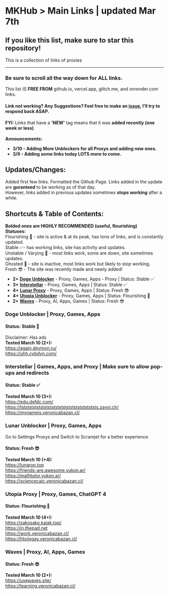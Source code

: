 # MKHub > Main Links | updated Mar 7th
## If you like this list, make sure to star this repository!
This is a collection of links of proxies

---

### Be sure to scroll all the way down for ALL links. 
This list IS **FREE FROM** github.io, vercel.app, glitch.me, and onrender.com links. <br>
 <!--
  Proxy: used for accessing websites that were blocked, searching anything up on Google, unrestricted and untrackable. <br>
 -->

  #### Link not working? Any Suggestions? Feel free to make an [issue](https://github.com/Mikhail110/LightspeedProxies/issues), I'll try to respond back ASAP. <br>
**FYI:** Links that have a **'NEW'** tag means that it was **added recently (one week or less)**
<br> <br>
**Announcements:**
- **3/10 - Adding More Unblockers for all Proxys and adding new ones.**
- **3/6 - Adding some links today LOTS more to come.**

## Updates/Changes:
Added first few links.
Formatted the Github Page.
Links added in the update are **guranteed** to be working as of that day. <br>
However, links added in previous updates sometimes **stops working** after a while. <br>

## Shortcuts & Table of Contents:
**Bolded ones are HIGHLY RECOMMENDED (useful, flourishing)** <br>
**Statuses:** <br>
Flourishing :100: - site is active & at its peak, has tons of links, and is constantly updated.  <br>
Stable :white_check_mark:- has working links, site has activity and updates. <br>
Unstable / Varying :grimacing: - most links work, some are down, site sometimes updates. <br>
Ghosted :no_entry_sign: - site is inactive, most links work but likely to stop working.  <br>
Fresh :sunglasses: - The site was recently made and newly added! <br>

- **2+** [**Doge Unblocker**](#doge-unblocker--proxy-games-apps) - Proxy, Games, Apps -  Proxy | Status: Stable :white_check_mark:
- **3+** [**Interstellar**](#interstellar--games-apps-and-proxy--make-sure-to-allow-pop-ups-and-redirects) - Proxy, Games, Apps | Status: Stable :white_check_mark:
- **4+** [**Lunar Proxy**](#lunar-unblocker--proxy-games-apps) - Proxy, Games, Apps | Status:   Fresh  :sunglasses:
- **4+** [**Utopia Unblocker**](#utopia-proxy--proxy-games-chatgpt-4) - Proxy, Games, Apps | Status:   Flourishing  :100:
- **2+** [**Waves**](#waves--proxy-ai-apps-games) - Proxy, AI, Apps, Games | Status: Fresh :sunglasses:

  

### Doge Unblocker | Proxy, Games, Apps
#### Status: Stable :100: 
Disclaimer: Has ads <br>
**Tested March 10 (2+):** <br>
https://again.devmon.ru/           <br>
https://uhh.cybdyn.com/               <br>

### Interstellar | Games, Apps, and Proxy | Make sure to allow pop-ups and redirects
#### Status: Stable :white_check_mark:
**Tested March 10 (3+):** <br>
https://edu.defdc.com/  <br>
https://tststststststststststststststststststststs.zavoj.ch/    <br>
https://mynameis.veronicabazan.cl/     <br>

### Lunar Unblocker | Proxy, Games, Apps
Go to Settings Proxys and Switch to Scramjet for a better experience.
#### Status:   Fresh :sunglasses:
**Tested March 10 (+4):** <br>
https://lunaron.top <br>
https://friends-are.awesome.yukon.ar/ <br>
https://mathtutor.yukon.ar/ <br>
https://sciencecalc.veronicabazan.cl/ <br>

### Utopia Proxy | Proxy, Games, ChatGPT 4
#### Status: Flourishing :100:
**Tested March 10 (4+):** <br>
https://sakosako.kaiak.top/ <br>
https://in.thepad.net    <br>
https://work.veronicabazan.cl/ <br>
https://htoiisgay.veronicabazan.cl/ <br>

### Waves | Proxy, AI, Apps, Games
#### Status: Fresh :sunglasses:
**Tested March 10 (2+):** <br>
https://usewaves.site/ <br>
https://learning.veronicabazan.cl/ <br> 







